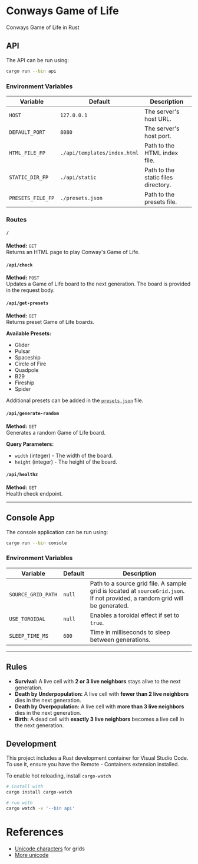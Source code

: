 # Conways Game of Life

Conways Game of Life in Rust

## API

The API can be run using:

```bash
cargo run --bin api
```

### Environment Variables

| Variable          | Default                      | Description                         |
| ----------------- | ---------------------------- | ----------------------------------- |
| `HOST`            | `127.0.0.1`                  | The server's host URL.              |
| `DEFAULT_PORT`    | `8080`                       | The server's host port.             |
| `HTML_FILE_FP`    | `./api/templates/index.html` | Path to the HTML index file.        |
| `STATIC_DIR_FP`   | `./api/static`               | Path to the static files directory. |
| `PRESETS_FILE_FP` | `./presets.json`             | Path to the presets file.           |

### Routes

#### `/`

**Method:** `GET`  
Returns an HTML page to play Conway's Game of Life.

#### `/api/check`

**Method:** `POST`  
Updates a Game of Life board to the next generation. The board is provided in the request body.

#### `/api/get-presets`

**Method:** `GET`  
Returns preset Game of Life boards.

**Available Presets:**

- Glider
- Pulsar
- Spaceship
- Circle of Fire
- Quadpole
- B29
- Fireship
- Spider

Additional presets can be added in the [`presets.json`](./presets.json) file.

#### `/api/generate-random`

**Method:** `GET`  
Generates a random Game of Life board.

**Query Parameters:**

- `width` (integer) - The width of the board.
- `height` (integer) - The height of the board.

#### `/api/healthz`

**Method:** `GET`  
Health check endpoint.

---

## Console App

The console application can be run using:

```bash
cargo run --bin console
```

### Environment Variables

| Variable           | Default | Description                                                                                                                  |
| ------------------ | ------- | ---------------------------------------------------------------------------------------------------------------------------- |
| `SOURCE_GRID_PATH` | `null`  | Path to a source grid file. A sample grid is located at `sourceGrid.json`. If not provided, a random grid will be generated. |
| `USE_TOROIDAL`     | `null`  | Enables a toroidal effect if set to `true`.                                                                                  |
| `SLEEP_TIME_MS`    | `600`   | Time in milliseconds to sleep between generations.                                                                           |

---

## Rules

<ul>
    <li>
        <strong>Survival:</strong> A live cell with
        <strong>2 or 3 live neighbors</strong> stays alive to the next
        generation.
    </li>
    <li>
        <strong>Death by Underpopulation:</strong> A live cell with
        <strong>fewer than 2 live neighbors</strong> dies in the next
        generation.
    </li>
    <li>
        <strong>Death by Overpopulation:</strong> A live cell with
        <strong>more than 3 live neighbors</strong> dies in the next
        generation.
    </li>
    <li>
        <strong>Birth:</strong> A dead cell with
        <strong>exactly 3 live neighbors</strong> becomes a live cell in the
        next generation.
    </li>
</ul>

## Development

This project includes a Rust development container for Visual Studio Code. To use it, ensure you have the Remote - Containers extension installed.

To enable hot reloading, install `cargo-watch`

```sh
# install with
cargo install cargo-watch

# run with
cargo watch -x '--bin api'
```

# References

- [Unicode characters](https://en.wikipedia.org/wiki/Box-drawing_characters) for grids
- [More unicode](https://www.compart.com/en/unicode)
